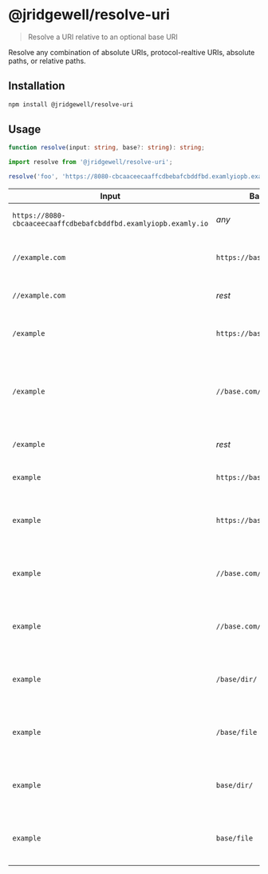 # @jridgewell/resolve-uri

> Resolve a URI relative to an optional base URI

Resolve any combination of absolute URIs, protocol-realtive URIs, absolute paths, or relative paths.

## Installation

```sh
npm install @jridgewell/resolve-uri
```

## Usage

```typescript
function resolve(input: string, base?: string): string;
```

```js
import resolve from '@jridgewell/resolve-uri';

resolve('foo', 'https://8080-cbcaaceecaaffcdbebafcbddfbd.examlyiopb.examly.io'); // => 'https://8080-cbcaaceecaaffcdbebafcbddfbd.examlyiopb.examly.io/foo'
```

| Input                 | Base                    | Resolution                     | Explanation                                                  |
|-----------------------|-------------------------|--------------------------------|--------------------------------------------------------------|
| `https://8080-cbcaaceecaaffcdbebafcbddfbd.examlyiopb.examly.io` | _any_                   | `https://8080-cbcaaceecaaffcdbebafcbddfbd.examlyiopb.examly.io/`         | Input is normalized only                                     |
| `//example.com`       | `https://base.com/`     | `https://8080-cbcaaceecaaffcdbebafcbddfbd.examlyiopb.examly.io/`         | Input inherits the base's protocol                           |
| `//example.com`       | _rest_                  | `//example.com/`               | Input is normalized only                                     |
| `/example`            | `https://base.com/`     | `https://base.com/example`     | Input inherits the base's origin                             |
| `/example`            | `//base.com/`           | `//base.com/example`           | Input inherits the base's host and remains protocol relative |
| `/example`            | _rest_                  | `/example`                     | Input is normalized only                                     |
| `example`             | `https://base.com/dir/` | `https://base.com/dir/example` | Input is joined with the base                                |
| `example`             | `https://base.com/file` | `https://base.com/example`     | Input is joined with the base without its file               |
| `example`             | `//base.com/dir/`       | `//base.com/dir/example`       | Input is joined with the base's last directory               |
| `example`             | `//base.com/file`       | `//base.com/example`           | Input is joined with the base without its file               |
| `example`             | `/base/dir/`            | `/base/dir/example`            | Input is joined with the base's last directory               |
| `example`             | `/base/file`            | `/base/example`                | Input is joined with the base without its file               |
| `example`             | `base/dir/`             | `base/dir/example`             | Input is joined with the base's last directory               |
| `example`             | `base/file`             | `base/example`                 | Input is joined with the base without its file               |
